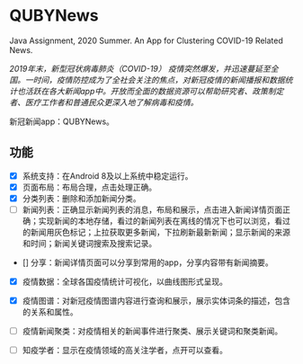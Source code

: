 # QUBYNews

Java Assignment, 2020 Summer. An App for Clustering COVID-19 Related News.

*2019年末，新型冠状病毒肺炎（COVID-19） 疫情突然爆发，并迅速蔓延至全国。一时间，疫情防控成为了全社会关注的焦点，对新冠疫情的新闻播报和数据统计也活跃在各大新闻app中。开放而全面的数据资源可以帮助研究者、政策制定者、医疗工作者和普通民众更深入地了解病毒和疫情。*

新冠新闻app：QUBYNews。

## 功能


- [x] 系统支持：在Android 8及以上系统中稳定运行。
- [x] 页面布局：布局合理，点击处理正确。
- [x] 分类列表：删除和添加新闻分类。
- [ ] 新闻列表：正确显示新闻列表的消息，布局和展示，点击进入新闻详情页面正确；实现新闻的本地存储，看过的新闻列表在离线的情况下也可以浏览，看过的新闻用灰色标记；上拉获取更多新闻，下拉刷新最新新闻；显示新闻的来源和时间；新闻关键词搜索及搜索记录。
- [] 分享：新闻详情页面可以分享到常用的app，分享内容带有新闻摘要。
- [x] 疫情数据：全球各国疫情统计可视化，以曲线图形式呈现。
- [x] 疫情图谱：对新冠疫情图谱内容进行查询和展示，展示实体词条的描述，包含的关系和属性。
- [ ] 疫情新闻聚类：对疫情相关的新闻事件进行聚类、展示关键词和聚类新闻。
- [ ] 知疫学者：显示在疫情领域的高关注学者，点开可以查看。


